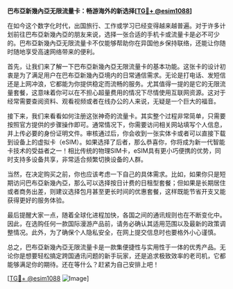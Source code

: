 **巴布亞新幾內亞无限流量卡：畅游海外的新选择[[TG💪+ @esim1088](https://t.me/s/esim1088)]**

在如今这个数字化时代，出国旅行、工作或学习已经变得越来越普遍。对于许多计划前往巴布亞新幾內亞的朋友来说，选择一张合适的手机卡或流量卡是必不可少的。巴布亞新幾內亞无限流量卡不仅能够帮助你在异国他乡保持联络，还能让你随时随地享受高速网络带来的便利。

首先，让我们来了解一下巴布亞新幾內亞无限流量卡的基本功能。这张卡的设计初衷是为了满足用户在巴布亞新幾內亞境内的日常通信需求。无论是打电话、发短信还是上网冲浪，它都能为你提供稳定而流畅的服务。尤其值得一提的是它的无限流量套餐，这意味着你可以在不担心超量费用的情况下尽情使用互联网资源。这对于经常需要查阅资料、观看视频或者在线办公的人来说，无疑是一个巨大的福音。

接下来，我们来看看如何注册这张神奇的流量卡。其实整个过程非常简单，只需要按照官方提供的步骤操作即可。通常情况下，你需要访问相关网站填写个人信息，并上传必要的身份证明文件。审核通过后，你会收到一张实体卡或者可以直接下载到设备上的虚拟卡（eSIM）。如果选择了后者，那么恭喜你，你将成为新一代智能卡技术的受益者之一！相比传统的物理SIM卡，eSIM具有更小巧便携的优势，同时支持多设备共享，非常适合频繁切换设备的人群。

当然，在决定购买之前，你也应该考虑一下自己的具体需求。比如，如果你只是短期访问巴布亞新幾內亞，那么可以选择按日计费的日租型套餐；但如果是长期居住或者商务出差，则建议选择包月甚至更长时间的优惠套餐，这样既能节省开支又能获得更好的服务体验。

最后提醒大家一点，随着全球化进程加快，各国之间的通讯规则也在不断变化中。因此，在选购任何一款国际漫游产品前，请务必确认其适用范围以及最新的政策调整情况。此外，为了确保个人隐私安全，在网上提交信息时也要格外小心谨慎。

总之，巴布亞新幾內亞无限流量卡是一款集便捷性与实用性于一体的优秀产品。无论你是想要轻松搞定跨国通讯问题的新手玩家，还是追求极致效率的老司机，它都能够满足你的期待。还在等什么？赶紧为自己安排上吧！

[[TG💪+ @esim1088](https://t.me/s/esim1088) ![Image](https://i.postimg.cc/4NQfJmqS/Snipaste-2025-05-13-00-14-12.png)]